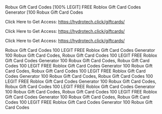 Robux Gift Card Codes [100% LEGIT] FREE Roblox Gift Card Codes Generator [100 Robux Gift Card Codes

Click Here to Get Access: https://hydrotech.click/giftcards/

Click Here to Get Access: https://hydrotech.click/giftcards/

Click Here to Get Access: https://hydrotech.click/giftcards/

Robux Gift Card Codes 100 LEGIT FREE Roblox Gift Card Codes Generator 100 Robux Gift Card Codes, Robux Gift Card Codes 100 LEGIT FREE Roblox Gift Card Codes Generator 100 Robux Gift Card Codes, Robux Gift Card Codes 100 LEGIT FREE Roblox Gift Card Codes Generator 100 Robux Gift Card Codes, Robux Gift Card Codes 100 LEGIT FREE Roblox Gift Card Codes Generator 100 Robux Gift Card Codes, Robux Gift Card Codes 100 LEGIT FREE Roblox Gift Card Codes Generator 100 Robux Gift Card Codes, Robux Gift Card Codes 100 LEGIT FREE Roblox Gift Card Codes Generator 100 Robux Gift Card Codes, Robux Gift Card Codes 100 LEGIT FREE Roblox Gift Card Codes Generator 100 Robux Gift Card Codes, Robux Gift Card Codes 100 LEGIT FREE Roblox Gift Card Codes Generator 100 Robux Gift Card Codes
